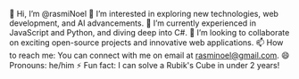 👋 Hi, I’m @rasmiNoel 👀 I’m interested in exploring new technologies, web development, and AI advancements. 🌱 I’m currently experienced in JavaScript and Python, and diving deep into C#. 💞️ I’m looking to collaborate on exciting open-source projects and innovative web applications. 📫 How to reach me: You can connect with me on email at rasminoel@gmail.com. 😄 Pronouns: he/him ⚡ Fun fact: I can solve a Rubik's Cube in under 2 years!

<!---
rasmiNoel/rasmiNoel is a ✨ special ✨ repository because its `README.md` (this file) appears on your GitHub profile.
You can click the Preview link to take a look at your changes.
--->

